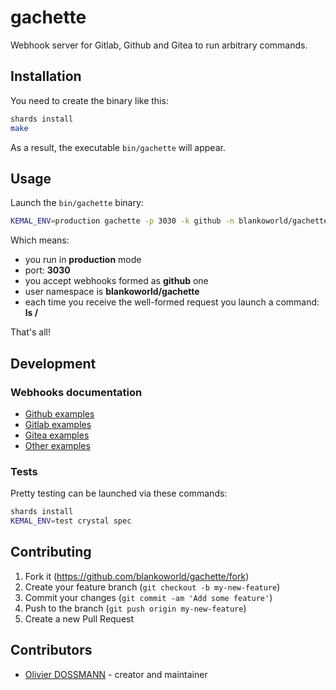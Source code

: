 # gachette

Webhook server for Gitlab, Github and Gitea to run arbitrary commands.

## Installation

You need to create the binary like this:

```bash
shards install
make
```

As a result, the executable `bin/gachette` will appear.

## Usage

Launch the `bin/gachette` binary:

```bash
KEMAL_ENV=production gachette -p 3030 -k github -n blankoworld/gachette -c "ls /"
```

Which means:

  * you run in **production** mode
  * port: **3030**
  * you accept webhooks formed as **github** one
  * user namespace is **blankoworld/gachette**
  * each time you receive the well-formed request you launch a command: **ls /**

That's all!

## Development

### Webhooks documentation

  * [Github examples](https://developer.github.com/v3/activity/events/types/#pushevent)
  * [Gitlab examples](https://docs.gitlab.com/ee/user/project/integrations/webhooks.html#push-events)
  * [Gitea examples](https://docs.gitea.io/en-us/webhooks/)
  * [Other examples](https://github.com/adnanh/webhook/blob/master/docs/Hook-Examples.md)

### Tests

Pretty testing can be launched via these commands:

```bash
shards install
KEMAL_ENV=test crystal spec
```

## Contributing

1. Fork it (<https://github.com/blankoworld/gachette/fork>)
2. Create your feature branch (`git checkout -b my-new-feature`)
3. Commit your changes (`git commit -am 'Add some feature'`)
4. Push to the branch (`git push origin my-new-feature`)
5. Create a new Pull Request

## Contributors

- [Olivier DOSSMANN](https://github.com/blankoworld) - creator and maintainer
